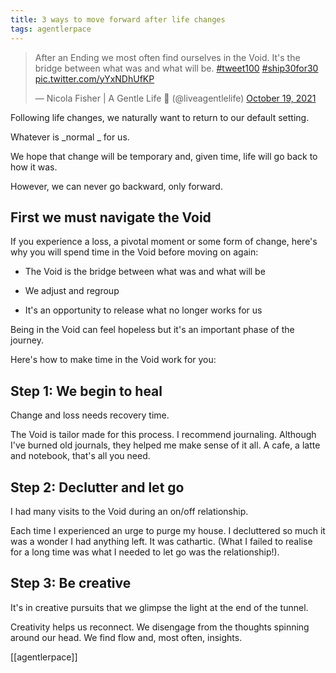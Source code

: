 ```yaml
---
title: 3 ways to move forward after life changes
tags: agentlerpace
---
```


<blockquote class="twitter-tweet"><p lang="en" dir="ltr">After an Ending we most often find ourselves in the Void. It&#39;s the bridge between what was and what will be. <a href="https://twitter.com/hashtag/tweet100?src=hash&amp;ref_src=twsrc%5Etfw">#tweet100</a> <a href="https://twitter.com/hashtag/ship30for30?src=hash&amp;ref_src=twsrc%5Etfw">#ship30for30</a> <a href="https://t.co/yYxNDhUfKP">pic.twitter.com/yYxNDhUfKP</a></p>&mdash; Nicola Fisher | A Gentle Life 🚢 (@liveagentlelife) <a href="https://twitter.com/liveagentlelife/status/1450550879149510663?ref_src=twsrc%5Etfw">October 19, 2021</a></blockquote> <script async src="https://platform.twitter.com/widgets.js" charset="utf-8"></script>

Following life changes, we naturally want to return to our default setting.

Whatever is _normal _ for us.

We hope that change will be temporary and, given time, life will go back to how it was.

However, we can never go backward, only forward.

## First we must navigate the Void

If you experience a loss, a pivotal moment or some form of change, here's why you will spend time in the Void before moving on again:

-   The Void is the bridge between what was and what will be

-   We adjust and regroup

-   It's an opportunity to release what no longer works for us

Being in the Void can feel hopeless but it's an important phase of the journey.

Here's how to make time in the Void work for you:

## Step 1: We begin to heal

Change and loss needs recovery time.

The Void is tailor made for this process. I recommend journaling. Although I've burned old journals, they helped me make sense of it all. A cafe, a latte and notebook, that's all you need.

## Step 2: Declutter and let go

I had many visits to the Void during an on/off relationship.

Each time I experienced an urge to purge my house. I decluttered so much it was a wonder I had anything left. It was cathartic. (What I failed to realise for a long time was what I needed to let go was the relationship!).

## Step 3: Be creative

It's in creative pursuits that we glimpse the light at the end of the tunnel.

Creativity helps us reconnect. We disengage from the thoughts spinning around our head. We find flow and, most often, insights.

[[agentlerpace]]